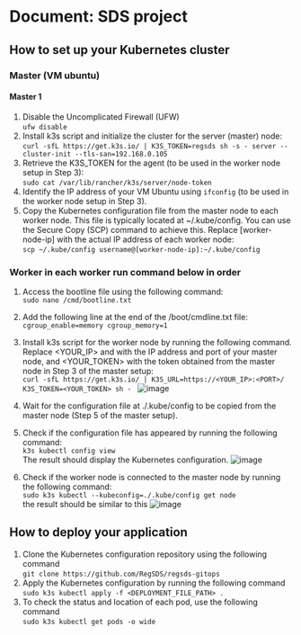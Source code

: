 # Document: SDS project
## How to set up your Kubernetes cluster
### Master (VM ubuntu)
#### Master 1
1. Disable the Uncomplicated Firewall (UFW)  
	``ufw disable``
2. Install k3s script and initialize the cluster for the server (master) node:  
  ``curl -sfL https://get.k3s.io/ | K3S_TOKEN=regsds sh -s - server --cluster-init --tls-san=192.168.0.105 ``
3. Retrieve the K3S_TOKEN for the agent (to be used in the worker node setup in Step 3):  
``sudo cat /var/lib/rancher/k3s/server/node-token``
4. Identify the IP address of your VM Ubuntu using ``ifconfig`` (to be used in the worker node setup in Step 3).
5. Copy the Kubernetes configuration file from the master node to each worker node. This file is typically located at ~/.kube/config. You can use the Secure Copy (SCP) command to achieve this. Replace [worker-node-ip] with the actual IP address of each worker node:  
``scp ~/.kube/config username@[worker-node-ip]:~/.kube/config``

### Worker in each worker run command below in order
1. Access the bootline file using the following command:  
``sudo nano /cmd/bootline.txt``
2. Add the following line at the end of the /boot/cmdline.txt file:  
``cgroup_enable=memory cgroup_memory=1``   
3. Install k3s script for the worker node by running the following command. Replace <YOUR_IP> and <PORT> with the IP address and port of your master node, and <YOUR_TOKEN> with the token obtained from the master node in Step 3 of the master setup:  
``curl -sfL https://get.k3s.io/ | K3S_URL=https://<YOUR_IP>:<PORT>/ K3S_TOKEN=<YOUR_TOKEN> sh - ``
![image](https://github.com/RegSDS/regsds-gitops/assets/88878365/93d7e617-255a-4c69-9692-97f11c5c356a)

4. Wait for the configuration file at ./.kube/config to be copied from the master node (Step 5 of the master setup).  
5. Check if the configuration file has appeared by running the following command:  
``k3s kubectl config view``  
The result should display the Kubernetes configuration.
![image](https://github.com/RegSDS/regsds-gitops/assets/88878365/9b110ae6-964e-45c8-b698-5770db0e70fb)

6. Check if the worker node is connected to the master node by running the following command:  
``sudo k3s kubectl --kubeconfig=./.kube/config get node``  
the result should be similar to this
![image](https://github.com/RegSDS/regsds-gitops/assets/88878365/a07fb990-1eb2-46e7-8629-9e9ef4385e0f)

## How to deploy your application
1. Clone the Kubernetes configuration repository using the following command  
`git clone https://github.com/RegSDS/regsds-gitops`
2. Apply the Kubernetes configuration by running the following command  
`sudo k3s kubectl apply -f <DEPLOYMENT_FILE_PATH> .`
3. To check the status and location of each pod, use the following command  
`sudo k3s kubectl get pods -o wide`

